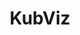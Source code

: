 ---
title: "KubViz"
description: "Make life easy for Ops and SRE for Cloud-Native management."

url: kubviz
draft: false

navigation:
  logo: "images/icons/kubviz.svg"
  logo_text: "KubViz"
  logo_text_color: "secblack"
  
  menu:
  - name: "KubViz Doc"
    url: "https://docs.capten.ai/kubviz/latest/"
  - name: "GitHub"
    url: "https://github.com/intelops/kubviz"

  navigation_button:
    enable: true
    icon: "far fa-user"
    label: "Log In"
    link: "#!"
  navigation_button_two:
    enable: true
    label: "Book Demo"
    link: "/product-demo-request-form/"

banner:
  bg_color: ""
  subtitle: "Power of Open-Source"
  subtitle_color: "#F4D161"
  title: "Simplify Kubernetes Observability. An End-to-end Solution for Ops & SRE."
  title_color: ""
  description: "Observe and troubleshoot with confidence with KubViz, a unified observability platform for Kubernetes, Git, and container platforms. Streamline your DevSecOps flow for resilient and secure software delivery, backed by comprehensive insights. Adapt secure software supply chain measures easily."
  description_color: ""
  image: images/banner/kubviz/kubviz-banner-image.svg
  button:
    enable: true
    label: "Book a Demo"
    #icon: "fas fa-arrow-right"
    link: "/product-demo-request-form/"
  video_button:
    enable: false
    label: "Watch demo"
    video_url: "https://www.youtube.com/embed/dyZcRRWiuuw"

# image_and_content_block
image_and_content_block:
  enable: true
  blocks:
  - enable: true
    subtitle: "Blind Spots Trap"
    subtitle_color: "#F4D161"
    title: "Is Your K8s a Black Box?"
    title_color: ""
    image: "images/content/kubviz/kubviz-img1.svg"
    content_position: "right" # Value will be - "left/right"
    bg_color: ""
    content_color: ""
    content: |
      * **Security Risks**: The lack of visibility increases the chances of security breaches, risking project release delays, customer loss, and diminished credibility for businesses.
      * **Inefficient Resource Utilization**: Difficulty in optimizing resource allocation results in wasted resources and increased costs.
      * **Slower Troubleshooting**: Dynamic nature of Kubernetes makes identifying root causes and troubleshooting challenging, resulting in prolonged downtime.
      * **Compliance and Regulatory Challenges**: Difficulty demonstrating compliance with industry regulations and standards leads to legal and financial consequences.
      * **Incompatible Tools**: Conventional monitoring tools are incompatible with distributed architectures, leading to error-prone analysis.

  - enable: true
    subtitle: "Stay Up-To-Date"
    subtitle_color: "#F4D161"
    title: "Unparalleled Visibility, Streamlined Collaboration, and Proactive Security."
    title_color: ""
    image: "images/content/kubviz/kubviz-img2.svg"
    content_position: "left" # Value will be - "left/right"
    bg_color: "#262423"
    content_color: ""
    content: |
      KubViz empowers businesses to streamline workflows, boost performance, and ensure DevSecOps practices. With real-time tracking of changes, events, and vulnerabilities across K8s clusters, Git repos, Container Registries and more, it enables effective troubleshooting for a secure software supply chain.

      * **Amplify Visibility**: Enable K8s cluster health monitoring for performance optimization and resource utilization, advanced Git tracking, and proactive container monitoring to maintain code integrity and streamline collaboration.

      * **Stay Ahead of the Curve**: Identify and address risks promptly through comprehensive vulnerability scanning, threat mapping, and compliance assessment across Kubernetes, Git, and container platforms.

      * **Unify Software Supply Chain**: Gain a unified view of your entire DevSecOps flow and utilize dashboards, schedulers, and  ledger functionality for visualization, streamlined collaboration, and enhanced security.

      * **Reduce Operational Costs**: Leverage a common source of truth to minimize the investment in time and effort while streamlining analysis, investigation, and remediation processes.

      * **Improve Developer Productivity**: Enhance developer velocity by providing actionable and context-rich information.


  - enable: true
    subtitle: "Features"
    subtitle_color: "#F4D161"
    title: "Empower DevOps Workflow with KubViz"
    title_color: ""
    image: "images/content/kubviz/kubviz-img3.svg"
    content_position: "right" # Value will be - "left/right"
    bg_color: ""
    content_color: ""
    content: |
      There is no limit to our roadmap. KubViz is an ever growing tool.
      * Event-Driven Tracking for Kubernetes (K8s)
      *	Git Repositories, Kubernetes (K8s) and Container Registries Audit
      *	Run-Time Vulnerability Scanning and Profiling of workloads on cloud-native Ecosystem
      *	Threat Mapping and Visualization
      *	Software Bill of Materials (SBOM) Support
      *	Git Bill of Materials (GITBOM) Support
      *	Comprehensive Container Tracking
      *	Intelligent Task Scheduling
      *	Interactive and Insightful Dashboards
      * and more...
  
call_to_action:
  enable: true
  title: "Start using <br/> KubViz <br/> today..."
  title_color: "#fff"
  image: "images/call-to-actions/kubviz/robo-image.svg"
  button_label: "Book a Demo"
  button_link: "/product-demo-request-form/"
  bg_color: "#2E2C2B"
  bottom_bg_color: "#262423"

footer:
  footer_light: false
---